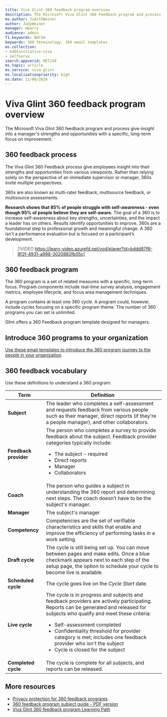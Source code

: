 ```yaml
---
title: Viva Glint 360 feedback program overview 
description: The Microsoft Viva Glint 360 Feedback program and process gives insight into a manager's strengths and opportunities with a specific, long-term focus.
ms.author: JudithWeiner
author: JudyWeiner
manager: mbarry
audience: admin
f1.keywords: NOCSH
keywords: 360 terminology, 360 email templates
ms.collection:  
- m365initiative-viva
- selfserve 
search.appverid: MET150 
ms.topic: article
ms.service: viva-glint
ms.localizationpriority: high
ms.date: 11/06/2024
---
```


# Viva Glint 360 feedback program overview 

The Microsoft Viva Glint 360 feedback program and process give insight into a manager's strengths and opportunities with a specific, long-term focus on improvement.

## 360 feedback process

The Viva Glint 360 Feedback process give employees insight into their strengths and opportunities from various viewpoints. Rather than relying solely on the perspective of an immediate supervisor or manager, 360s invite multiple perspectives. 

360s are also known as multi-rater feedback, multisource feedback, or multisource assessments. 

**Research shows that 85% of people struggle with self-awareness - even though 95% of people believe they are self-aware.** The goal of a 360 is to increase self-awareness about key strengths, uncertainties, and the impact a leader has on others. Results identify opportunities to improve. 360s are a foundational step to professional growth and meaningful change. A 360 isn't a performance evaluation but is focused on a participant’s development. 

> [!VIDEO https://learn-video.azurefd.net/vod/player?id=bddd87f8-8f2f-4931-a998-3020882fb05c]

## 360 feedback program 

The 360 program is a set of related measures with a specific, long-term focus. Program components include real-time survey analysis, engagement metrics, employee lifecycle, and focus area management techniques. 

A program contains at least one 360 cycle. A program could, however, include cycles focusing on a specific program theme. The number of 360 programs you can set is unlimited.

Glint offers a 360 Feedback program template designed for managers. 

## Introduce 360 programs to your organization

[Use these email templates to introduce the 360 program journey to the people in your organization](/viva/glint/setup/360-email-templates).

## 360 feedback vocabulary

Use these definitions to understand a 360 program:

|Term|Definition|
|----|---------|
|**Subject**|The leader who completes a self-assessment and requests feedback from various people such as their manager, direct reports (if they're a people manager), and other collaborators.|
|**Feedback provider**|The person who completes a survey to provide feedback about the subject. Feedback provider categories typically include:  <ul><li> The subject - required </li><li> Direct reports </li><li> Manager </li><li> Collaborators</li><ul>|
|**Coach**|The person who guides a subject in understanding the 360 report and determining next steps. The coach doesn’t have to be the subject's manager.|
|**Manager**| The subject's manager|
|**Competency**|Competencies are the set of verifiable characteristics and skills that enable and improve the efficiency of performing tasks in a work setting.|
|**Draft cycle**|The cycle is still being set up. You can move between pages and make edits. Once a blue checkmark appears next to each step of the setup page, the option to schedule your cycle to become live is available.|
|**Scheduled cycle**|The cycle goes live on the *Cycle Start* date. |
|**Live cycle**|The cycle is in progress and subjects and feedback providers are actively participating. Reports can be generated and released for subjects who qualify and meet these criteria: <ul><li> Self-assessment completed</li><li> Confidentiality threshold for provider category is met; includes one feedback provider who isn't the subject</li><li> Cycle is closed for the subject</li><ul>|
|**Completed cycle**|The cycle is complete for all subjects, and reports can be released.|

## More resources 

- [Privacy protection for 360 feedback programs](/viva/glint/setup/privacy-360-feedback)
- [360 feedback program subject guide - PDF version](https://adoption.microsoft.com/files/viva/glint/Microsoft-Viva-Glint_360-subject-guide.pdf)
- [Viva Glint 360 feedback program Learning Path](/training/paths/viva-glint-360-feedback%20program/)



